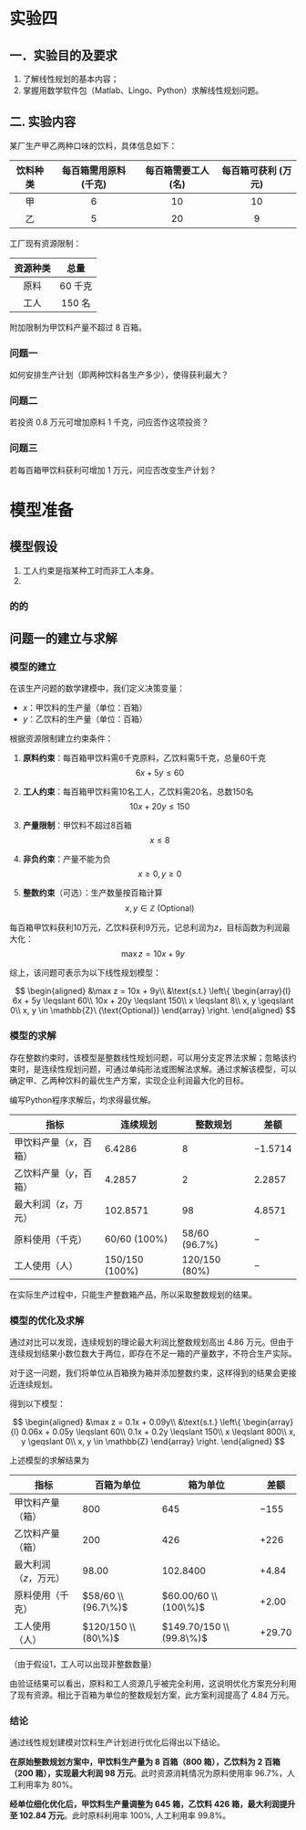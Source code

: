 # 实验四

## 一．实验目的及要求

1. 了解线性规划的基本内容；
2. 掌握用数学软件包（Matlab、Lingo、Python）求解线性规划问题。


## 二. 实验内容

某厂生产甲乙两种口味的饮料，具体信息如下：

| 饮料种类 | 每百箱需用原料 (千克) | 每百箱需要工人 (名) | 每百箱可获利 (万元) |
|:---:|:---:|:---:|:---:|
| 甲 | 6 | 10 | 10 |
| 乙 | 5 | 20 | 9 |

工厂现有资源限制：

| 资源种类 | 总量   |
|:---:|:---:|
| 原料     | 60 千克 |
| 工人     | 150 名  |

附加限制为甲饮料产量不超过 8 百箱。

### 问题一

如何安排生产计划（即两种饮料各生产多少），使得获利最大？

### 问题二

若投资 0.8 万元可增加原料 1 千克，问应否作这项投资？

### 问题三

若每百箱甲饮料获利可增加 1 万元，问应否改变生产计划？

# 模型准备

## 模型假设

1. 工人约束是指某种工时而非工人本身。
2. 

### 的的

## 问题一的建立与求解


### 模型的建立

在该生产问题的数学建模中，我们定义决策变量：

- $x$：甲饮料的生产量（单位：百箱）
- $y$：乙饮料的生产量（单位：百箱）

根据资源限制建立约束条件：

1. **原料约束**：每百箱甲饮料需6千克原料，乙饮料需5千克，总量60千克
   $$6x + 5y \leqslant 60$$

2. **工人约束**：每百箱甲饮料需10名工人，乙饮料需20名，总数150名
   $$10x + 20y \leqslant 150$$

3. **产量限制**：甲饮料不超过8百箱
   $$x \leqslant 8$$

4. **非负约束**：产量不能为负
   $$x \geqslant 0, y \geqslant 0$$

5. **整数约束**（可选）：生产数量按百箱计算
   $$x,y \in \mathbb{Z}\ (\text{Optional})$$

每百箱甲饮料获利10万元，乙饮料获利9万元，记总利润为$z$，目标函数为利润最大化：
$$\max z = 10x + 9y$$

综上，该问题可表示为以下线性规划模型：

$$
\begin{aligned}
&\max z = 10x + 9y\\
&\text{s.t.}
\left\{
\begin{array}{l}
6x + 5y \leqslant 60\\
10x + 20y \leqslant 150\\
x \leqslant 8\\
x, y \geqslant 0\\
x, y \in \mathbb{Z}\ (\text{Optional})
\end{array}
\right.
\end{aligned}
$$

### 模型的求解

存在整数约束时，该模型是整数线性规划问题，可以用分支定界法求解；忽略该约束时，是连续性规划问题，可通过单纯形法或图解法求解。通过求解该模型，可以确定甲、乙两种饮料的最优生产方案，实现企业利润最大化的目标。

编写Python程序求解后，均求得最优解。

| 指标                    | 连续规划   | 整数规划 | 差额      |
| ----------------------- | ---------- | -------- | --------- |
| 甲饮料产量（$x$，百箱） | $6.4286$   | $8$      | $-1.5714$ |
| 乙饮料产量（$y$，百箱） | $4.2857$   | $2$      | $2.2857$  |
| 最大利润（$z$，万元）   | $102.8571$ | $98$     | $4.8571$  |
| 原料使用（千克）        | $60/60 \; (100\%)$ | $58/60 \; (96.7\%)$ | $-$ |
| 工人使用（人）          | $150/150 \; (100\%)$ | $120/150 \; (80\%)$ | $-$ |


在实际生产过程中，只能生产整数箱产品，所以采取整数规划的结果。

### 模型的优化及求解

通过对比可以发现，连续规划的理论最大利润比整数规划高出 $4.86$ 万元。但由于连续规划结果小数位数大于两位，即存在不足一箱的产量数字，不符合生产实际。

对于这一问题，我们将单位从百箱换为箱并添加整数约束，这样得到的结果会更接近连续规划。

得到以下模型：

$$
\begin{aligned}
&\max z = 0.1x + 0.09y\\
&\text{s.t.}
\left\{
\begin{array}{l}
0.06x + 0.05y \leqslant 60\\
0.1x + 0.2y \leqslant 150\\
x \leqslant 800\\
x, y \geqslant 0\\
x, y \in \mathbb{Z}
\end{array}
\right.
\end{aligned}
$$



上述模型的求解结果为

| 指标                    | 百箱为单位 | 箱为单位 | 差额      |
| ----------------------- | ---------- | ------------- | --------- |
| 甲饮料产量（箱）        | $800$      | $645$         | $-155$    |
| 乙饮料产量（箱）        | $200$      | $426$         | $+226$    |
| 最大利润（$z$，万元）   | $98.00$    | $102.8400$    | $+4.84$   |
| 原料使用（千克）        | $58/60 \\ (96.7\%)$ | $60.00/60 \\ (100\%)$ | $+2.00$ |
| 工人使用（人）          | $120/150 \\ (80\%)$ | $149.70/150 \\ (99.8\%)$ | $+29.70$ |

（由于假设1，工人可以出现非整数数量）

由验证结果可以看出，原料和工人资源几乎被完全利用，这说明优化方案充分利用了现有资源。相比于百箱为单位的整数规划方案，此方案利润提高了 $4.84$ 万元。

### 结论

通过线性规划建模对饮料生产计划进行优化后得出以下结论。

**在原始整数规划方案中，甲饮料生产量为 $8$ 百箱（$800$ 箱），乙饮料为 $2$ 百箱（$200$ 箱），实现最大利润 $98$ 万元**。此时资源消耗情况为原料使用率 $96.7\%$，人工利用率为 $80\%$。

**经单位细化优化后，甲饮料生产量调整为 $645$ 箱，乙饮料 $426$ 箱，最大利润提升至 $102.84$ 万元**。此时原料利用率 $100\%$, 人工利用率 $99.8\%$。



